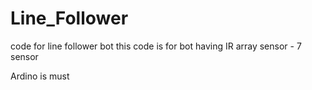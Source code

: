 # Line_Follower
code for line follower bot
this code is for bot having IR array sensor - 7 sensor

Ardino is must
